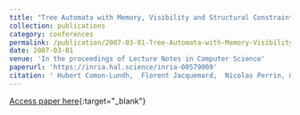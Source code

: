 ```yaml
---
title: "Tree Automata with Memory, Visibility and Structural Constraints"
collection: publications
category: conferences
permalink: /publication/2007-03-01-Tree-Automata-with-Memory-Visibility-and-Structural-Constraints
date: 2007-03-01
venue: 'In the proceedings of Lecture Notes in Computer Science'
paperurl: 'https://inria.hal.science/inria-00579009'
citation: ' Hubert Comon-Lundh,  Florent Jacquemard,  Nicolas Perrin, &quot;Tree Automata with Memory, Visibility and Structural Constraints.&quot; In the proceedings of Lecture Notes in Computer Science, 2007.'
---
```

[Access paper here](https://inria.hal.science/inria-00579009){:target="_blank"}
